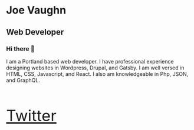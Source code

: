 # Joe Vaughn
## Web Developer
### Hi there 👋
I am a Portland based web developer. I have professional experience designing websites in Wordpress, Drupal, and Gatsby. I am well versed in HTML, CSS, Javascript, and React. I also am knowledgeable in Php, JSON, and GraphQL. 

<a href="https://twitter.com/JosephV12364390" class="social-link fa fa-twitter" style="font-size:3em;
  line-height: 3.5em;">Twitter</a>

<!--
**olethrosjv/olethrosjv** is a ✨ _special_ ✨ repository because its `README.md` (this file) appears on your GitHub profile.

Here are some ideas to get you started:

- 🔭 I’m currently working on ...
- 🌱 I’m currently learning ...
- 👯 I’m looking to collaborate on ...
- 🤔 I’m looking for help with ...
- 💬 Ask me about ...
- 📫 How to reach me: ...
- 😄 Pronouns: ...
- ⚡ Fun fact: ...


<a href="https://twitter.com/JosephV12364390" class="social-link fa fa-twitter"></a>

-->
